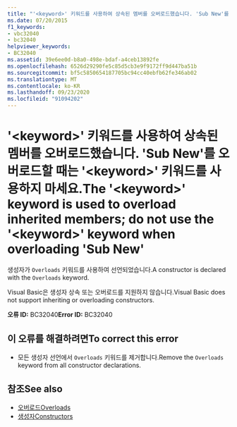 ```yaml
---
title: "'<keyword>' 키워드를 사용하여 상속된 멤버를 오버로드했습니다. 'Sub New'를 오버로드할 때는 '<keyword>' 키워드를 사용하지 마세요."
ms.date: 07/20/2015
f1_keywords:
- vbc32040
- bc32040
helpviewer_keywords:
- BC32040
ms.assetid: 39e6ee0d-b8a0-498e-bdaf-a4ceb13892fe
ms.openlocfilehash: 6526d29290fe5c85d5cb3e9f9172ff9d447ba51b
ms.sourcegitcommit: bf5c5850654187705bc94cc40ebfb62fe346ab02
ms.translationtype: MT
ms.contentlocale: ko-KR
ms.lasthandoff: 09/23/2020
ms.locfileid: "91094202"
---
```

# <a name="the-keyword-keyword-is-used-to-overload-inherited-members-do-not-use-the-keyword-keyword-when-overloading-sub-new"></a><span data-ttu-id="58b16-102">'\<keyword>' 키워드를 사용하여 상속된 멤버를 오버로드했습니다. 'Sub New'를 오버로드할 때는 '\<keyword>' 키워드를 사용하지 마세요.</span><span class="sxs-lookup"><span data-stu-id="58b16-102">The '\<keyword>' keyword is used to overload inherited members; do not use the '\<keyword>' keyword when overloading 'Sub New'</span></span>

<span data-ttu-id="58b16-103">생성자가 `Overloads` 키워드를 사용하여 선언되었습니다.</span><span class="sxs-lookup"><span data-stu-id="58b16-103">A constructor is declared with the `Overloads` keyword.</span></span>  
  
 <span data-ttu-id="58b16-104">Visual Basic은 생성자 상속 또는 오버로드를 지원하지 않습니다.</span><span class="sxs-lookup"><span data-stu-id="58b16-104">Visual Basic does not support inheriting or overloading constructors.</span></span>  
  
 <span data-ttu-id="58b16-105">**오류 ID:** BC32040</span><span class="sxs-lookup"><span data-stu-id="58b16-105">**Error ID:** BC32040</span></span>  
  
## <a name="to-correct-this-error"></a><span data-ttu-id="58b16-106">이 오류를 해결하려면</span><span class="sxs-lookup"><span data-stu-id="58b16-106">To correct this error</span></span>  
  
- <span data-ttu-id="58b16-107">모든 생성자 선언에서 `Overloads` 키워드를 제거합니다.</span><span class="sxs-lookup"><span data-stu-id="58b16-107">Remove the `Overloads` keyword from all constructor declarations.</span></span>  
  
## <a name="see-also"></a><span data-ttu-id="58b16-108">참조</span><span class="sxs-lookup"><span data-stu-id="58b16-108">See also</span></span>

- [<span data-ttu-id="58b16-109">오버로드</span><span class="sxs-lookup"><span data-stu-id="58b16-109">Overloads</span></span>](../language-reference/modifiers/overloads.md)
- [<span data-ttu-id="58b16-110">생성자</span><span class="sxs-lookup"><span data-stu-id="58b16-110">Constructors</span></span>](../programming-guide/concepts/object-oriented-programming.md#constructors)
